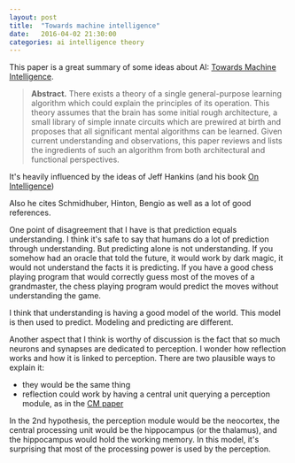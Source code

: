 ```yaml
---
layout: post
title:  "Towards machine intelligence"
date:   2016-04-02 21:30:00
categories: ai intelligence theory
---
```


This paper is a great summary of some ideas about AI: 
[Towards Machine Intelligence](http://arxiv.org/pdf/1603.08262v1.pdf).

> **Abstract.** There exists a theory of a single general-purpose learning algorithm
> which could explain the principles of its operation. This theory
> assumes that the brain has some initial rough architecture, a small library
> of simple innate circuits which are prewired at birth and proposes
> that all significant mental algorithms can be learned. Given current understanding
> and observations, this paper reviews and lists the ingredients
> of such an algorithm from both architectural and functional perspectives.

It's heavily influenced by the ideas of Jeff Hankins (and his book [On Intelligence](http://www.amazon.com/On-Intelligence-Jeff-Hawkins/dp/0805078533)) 

Also he cites Schmidhuber, Hinton, Bengio as well as a lot of good references.

One point of disagreement that I have is that prediction equals understanding. I think it's safe to say
that humans do a lot of prediction through understanding. But predicting alone is not understanding.
If you somehow had an oracle that told the future, it would work by dark magic, it would not understand
the facts it is predicting. If you have a good chess playing program that would correctly guess most of the
moves of a grandmaster, the chess playing program would predict the moves without understanding the game.

I think that understanding is having a good model of the world. This model is then used to predict. Modeling
and predicting are different.

Another aspect that I think is worthy of discussion is the fact that so much neurons and synapses are dedicated
to perception. I wonder how reflection works and how it is linked to perception. There are two plausible ways to explain
it: 

 - they would be the same thing
 - reflection could work by having a central unit querying a perception module, as in the [CM paper](http://arxiv.org/abs/1511.09249)
 
In the 2nd hypothesis, the perception module would be the neocortex, the central processing unit would be the hippocampus
(or the thalamus), and the hippocampus would hold the working memory. In this model, it's surprising that most
of the processing power is used by the perception.